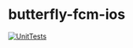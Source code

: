 # butterfly-fcm-ios
[![UnitTests](https://github.com/lightningkite/butterfly-fcm-ios/actions/workflows/UnitTests.yml/badge.svg)](https://github.com/lightningkite/butterfly-fcm-ios/actions/workflows/UnitTests.yml)

